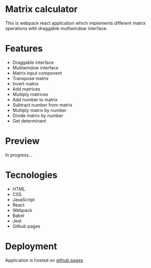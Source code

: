 # Matrix calculator

This is webpack react application which implements different matrix operations with draggable multiwindow interface.

# Features

<ul>
    <li>Draggable interface</li>
    <li>Multiwindow interface</li>
    <li>Matrix input component</li>
    <li>Transpose matrix</li>
    <li>Invert matrix</li>
    <li>Add matrices</li>
    <li>Multiply matrices</li>
    <li>Add number to matrix</li>
    <li>Subtract number from matrix</li>
    <li>Multiply matrix by number</li>
    <li>Divide matrix by number</li>
    <li>Get determinant</li>
</ul>

# Preview

In progress...

# Tecnologies

<ul>
    <li>HTML</li>
    <li>CSS</li>
    <li>JavaScript</li>
    <li>React</li>
    <li>Webpack</li>
    <li>Babel</li>
    <li>Jest</li>
    <li>Github pages</li>
</ul>

# Deployment

Application is hosted on [github pages](https://desimas.github.io/matrix-calc/)